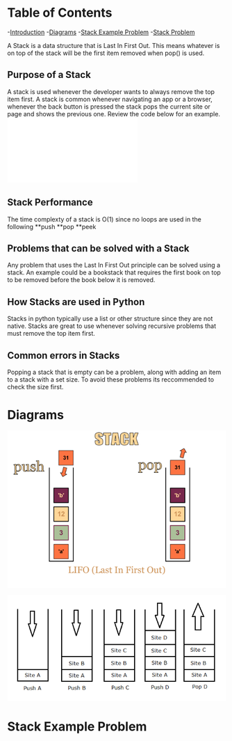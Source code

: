 # Table of Contents
-[Introduction](#Introduction)
-[Diagrams](#Diagrams)
-[Stack Example Problem](#Example)
-[Stack Problem](#Problem)

A Stack is a data structure that is Last In First Out. This means whatever is on top of the stack will be the first item removed when pop() is used. 

## Purpose of a Stack

A stack is used whenever the developer wants to always remove the top item first. A stack is common whenever navigating an app or a browser, whenever the back button is pressed the stack pops the current site or page and shows the previous one. Review the code below for an example.
![Code example](stackIntro.py)

## Stack Performance
The time complexty of a stack is O(1) since no loops are used in the following
**push
**pop
**peek

## Problems that can be solved with a Stack
Any problem that uses the Last In First Out principle can be solved using a stack. An example could be a bookstack that requires the first book on top to be removed before the book below it is removed.

## How Stacks are used in Python
Stacks in python typically use a list or other structure since they are not native. Stacks are great to use whenever solving recursive problems that must remove the top item first.

## Common errors in Stacks
Popping a stack that is empty can be a problem, along with adding an item to a stack with a set size. To avoid these problems its reccommended to check the size first.


# Diagrams

![Stack push and pop](stack.png)

![additional stack example](stack2.png)

# Stack Example Problem
